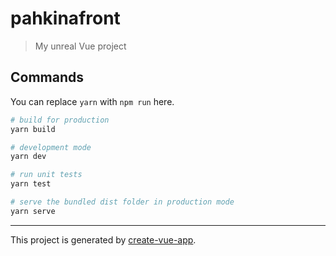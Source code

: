 # pahkinafront

> My unreal Vue project

## Commands

You can replace `yarn` with `npm run` here.

```bash
# build for production
yarn build

# development mode
yarn dev

# run unit tests
yarn test

# serve the bundled dist folder in production mode
yarn serve
```



---

This project is generated by [create-vue-app](https://github.com/vue-land/create-vue-app).
